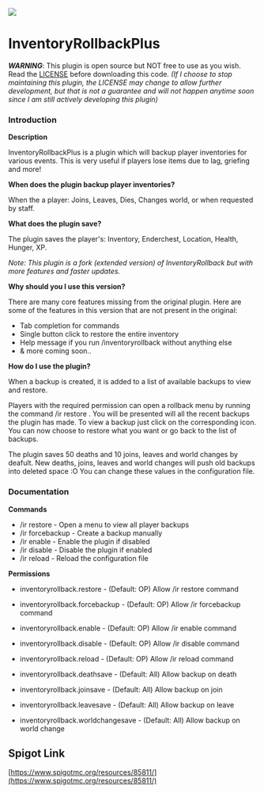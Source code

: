 ![](https://github.com/TechnicallyCoded/Inventory-Rollback/blob/master/icons/inventoryrollbackplus_icon_128.png?raw=true)
# InventoryRollbackPlus

***WARNING***: This plugin is open source but NOT free to use as you wish. Read the [LICENSE](https://github.com/TechnicallyCoded/Inventory-Rollback/blob/master/LICENSE) before downloading this code.
*(If I choose to stop maintaining this plugin, the LICENSE may change to allow further development, but that is not a guarantee and will not happen anytime soon since I am still actively developing this plugin)*

### Introduction

**Description**

InventoryRollbackPlus is a plugin which will backup player inventories for various events. This is very useful if players lose items due to lag, griefing and more!

**When does the plugin backup player inventories?**

When the a player: Joins, Leaves, Dies, Changes world, or when requested by staff.

**What does the plugin save?**

The plugin saves the player's: Inventory, Enderchest, Location, Health, Hunger, XP.

*Note: This plugin is a fork (extended version) of InventoryRollback but with more features and faster updates.*

**Why should you I use this version?**

There are many core features missing from the original plugin. Here are some of the features in this version that are not present in the original:
 - Tab completion for commands
 - Single button click to restore the entire inventory
 - Help message if you run /inventoryrollback without anything else
 - & more coming soon..

**How do I use the plugin?**

When a backup is created, it is added to a list of available backups to view and restore.

Players with the required permission can open a rollback menu by running the command /ir restore <name>. You will be presented will all the recent backups the plugin has made. To view a backup just click on the corresponding icon. You can now choose to restore what you want or go back to the list of backups.

The plugin saves 50 deaths and 10 joins, leaves and world changes by deafult. New deaths, joins, leaves and world changes will push old backups into deleted space :O
You can change these values in the configuration file.

### Documentation

**Commands**

 - /ir restore <player> - Open a menu to view all player backups
 - /ir forcebackup <player> - Create a backup manually
 - /ir enable - Enable the plugin if disabled
 - /ir disable - Disable the plugin if enabled
 - /ir reload - Reload the configuration file

**Permissions**

 - inventoryrollback.restore - (Default: OP) Allow /ir restore command
 - inventoryrollback.forcebackup - (Default: OP) Allow /ir forcebackup command
 - inventoryrollback.enable - (Default: OP) Allow /ir enable command
 - inventoryrollback.disable - (Default: OP) Allow /ir disable command
 - inventoryrollback.reload - (Default: OP) Allow /ir reload command

 - inventoryrollback.deathsave - (Default: All) Allow backup on death
 - inventoryrollback.joinsave - (Default: All) Allow backup on join
 - inventoryrollback.leavesave - (Default: All) Allow backup on leave
 - inventoryrollback.worldchangesave - (Default: All) Allow backup on world change

## Spigot Link
[https://www.spigotmc.org/resources/85811/](https://www.spigotmc.org/resources/85811/)
